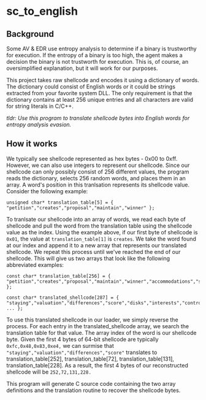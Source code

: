 # sc_to_english
## Background
Some AV & EDR use entropy analysis to determine if a binary is trustworthy for execution.  If the entropy of a binary is too high, the agent makes a decision the binary is not trustworth for execution. This is, of course, an oversimplified explanation, but it will work for our purposes.

This project takes raw shellcode and encodes it using a dictionary of words. The dictionary could consist of English words or it could be strings extracted from your favorite system DLL. The only requirement is that the dictionary contains at least 256 unique entries and all characters are valid for string literals in C/C++.

_tldr: Use this program to translate shellcode bytes into English words for entropy analysis evasion._

## How it works
We typically see shellcode represented as hex bytes - 0x00 to 0xff. However, we can also use integers to represent our shellcode. Since our shellcode can only possibly consist of 256 different values, the program reads the dictionary, selects 256 random words, and places them in an array. A word's position in this tranlsation represents its shellcode value. Consider the following example:
```
unsigned char* translation_table[5] = { "petition","creates","proposal","maintain","winner" };
```
To tranlsate our shellcode into an array of words, we read each byte of shellcode and pull the word from the translation table using the shellcode value as the index. Using the example above, if our first byte of shellcode is `0x01`, the value at `translation_table[1]` is `creates`. We take the word found at our index and append it to a new array that represents our translated shellcode. We repeat this process until we've reached the end of our shellcode. This will give us two arrays that look like the following abbreviated examples:
```
const char* translation_table[256] = { "petition","creates","proposal","maintain","winner","accommodations","submitted"..." };

const char* translated_shellcode[287] = { "staying","valuation","differences","score","disks","interests","controls" ... };
```
To use this translated shellcode in our loader, we simply reverse the process.  For each entry in the translated_shellcode array, we search the translation table for that value. The array index of the word is our shellcode byte. Given the first 4 bytes of 64-bit shellcode are typically `0xfc,0x48,0x83,0xe4,` we can surmise that `"staying","valuation","differences","score"` translates to translation_table[252], translation_table[72], translation_table[131], translation_table[228]. As a result, the first 4 bytes of our reconstructed shellcode will be `252,72,131,228.`

This program will generate C source code containing the two array definitions and the translation routine to recover the shellcode bytes.
